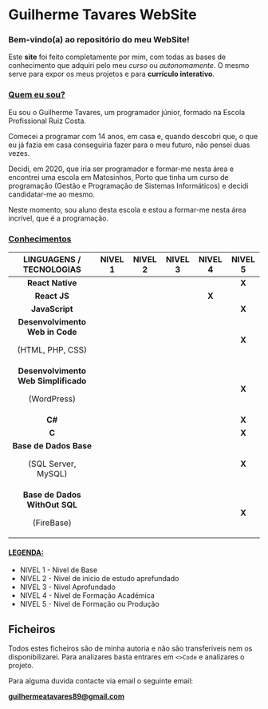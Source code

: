 # Guilherme Tavares WebSite
### Bem-vindo(a) ao repositório do meu WebSite!
Este **site** foi feito completamente por mim, com todas as bases de conhecimento que adquiri pelo meu *curso* ou *autonomamente*. 
O mesmo serve para expor os meus projetos e para **currículo interativo**.

### <ins>Quem eu sou?</ins>
Eu sou o Guilherme Tavares, um programador júnior, formado na Escola Profissional Ruiz Costa.

Comecei a programar com 14 anos, em casa e, quando descobri que, o que eu já fazia em casa conseguiria fazer para o meu futuro, não pensei duas vezes.

Decidi, em 2020, que iria ser programador e formar-me nesta área e encontrei uma escola em Matosinhos, Porto que tinha um curso de programação (Gestão e Programação de Sistemas Informáticos) e decidi candidatar-me ao mesmo.

Neste momento, sou aluno desta escola e estou a formar-me nesta área incrível, que é a programação.

### <ins>Conhecimentos</ins>

| LINGUAGENS / TECNOLOGIAS | NIVEL 1 | NIVEL 2 | NIVEL 3 | NIVEL 4 | NIVEL 5 |
|--------------------------|---------|---------|---------|---------|---------|
| <div align="center">**React Native**</div>|  |  |  |  | <div align="center">**X**</div>|
| <div align="center">**React JS**</div>|  |  |  | <div align="center">**X**</div> | |
| <div align="center">**JavaScript**</div>|  |  |  |  | <div align="center">**X**</div>|
| <div align="center">**Desenvolvimento Web in Code**<p>(HTML, PHP, CSS)</p></div>|  |  |  |  | <div align="center">**X**</div>|
| <div align="center">**Desenvolvimento Web Simplificado**<p>(WordPress)</p></div>|  |  |  |  | <div align="center">**X**</div>|
| <div align="center">**C#**</div>|  |  |  |  | <div align="center">**X**</div>|
| <div align="center">**C**</div>|  |  |  |  | <div align="center">**X**</div>|
| <div align="center">**Base de Dados Base**<p>(SQL Server, MySQL)</p></div>|  |  |  |  | <div align="center">**X**</div>|
| <div align="center">**Base de Dados WithOut SQL**<p>(FireBase)</p></div>|  |  |  |  | <div align="center">**X**</div>|


#### <ins>LEGENDA:</ins>
 - NIVEL 1 - Nivel de Base
 - NIVEL 2 - Nivel de inicio de estudo aprefundado
 - NIVEL 3 - Nivel Aprofundado
 - NIVEL 4 - Nivel de Formação Académica
 - NIVEL 5 - Nivel de Formação ou Produção

## Ficheiros
Todos estes ficheiros são de minha autoria e não são transferiveis nem os disponibilizarei. 
Para analizares basta entrares em `<>Code` e analizares o projeto.

Para alguma duvida contacte via email o seguinte email:<p></p>
**guilhermeatavares89@gmail.com**

<!-- projeto pra aprender markdown -->

